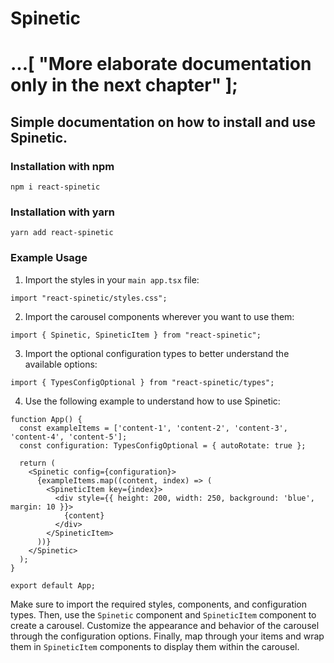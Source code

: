 # Spinetic

# ...[ "More elaborate documentation only in the next chapter" ];


## Simple documentation on how to install and use Spinetic.

### Installation with npm

```shell
npm i react-spinetic
```

### Installation with yarn

```shell
yarn add react-spinetic
```

### Example Usage

1. Import the styles in your `main app.tsx` file:

```tsx
import "react-spinetic/styles.css";
```

2. Import the carousel components wherever you want to use them:

```tsx
import { Spinetic, SpineticItem } from "react-spinetic";
```

3. Import the optional configuration types to better understand the available options:

```tsx
import { TypesConfigOptional } from "react-spinetic/types";
```

4. Use the following example to understand how to use Spinetic:

```tsx
function App() {
  const exampleItems = ['content-1', 'content-2', 'content-3', 'content-4', 'content-5'];
  const configuration: TypesConfigOptional = { autoRotate: true };

  return (
    <Spinetic config={configuration}>
      {exampleItems.map((content, index) => (
        <SpineticItem key={index}>
          <div style={{ height: 200, width: 250, background: 'blue', margin: 10 }}>
            {content}
          </div>
        </SpineticItem>
      ))}
    </Spinetic>
  );
}

export default App;
```

Make sure to import the required styles, components, and configuration types. Then, use the `Spinetic` component and `SpineticItem` component to create a carousel. Customize the appearance and behavior of the carousel through the configuration options. Finally, map through your items and wrap them in `SpineticItem` components to display them within the carousel.